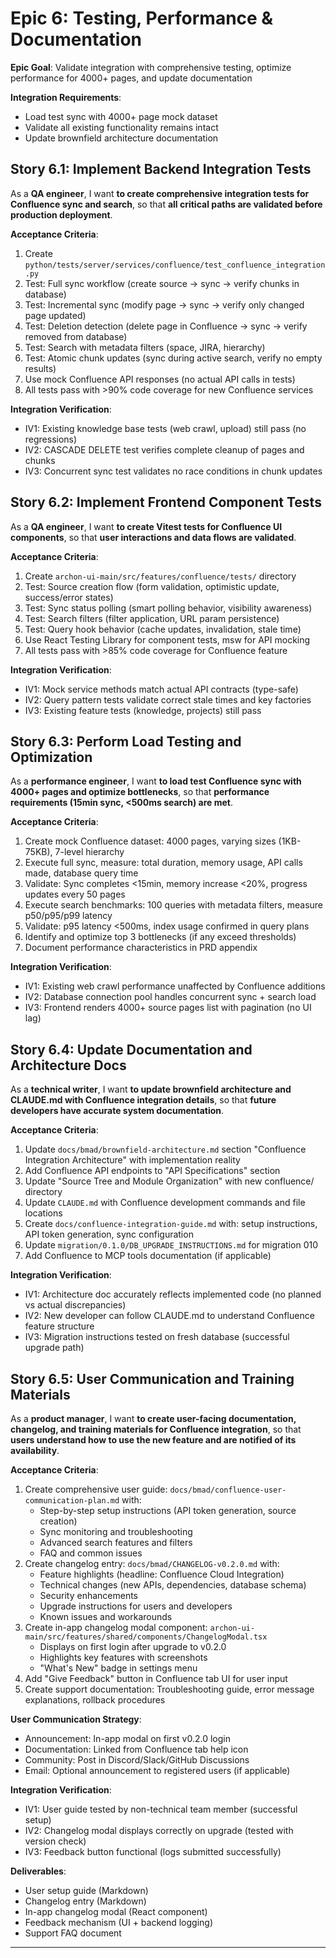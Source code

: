 # Epic 6: Testing, Performance & Documentation

**Epic Goal**: Validate integration with comprehensive testing, optimize performance for 4000+ pages, and update documentation

**Integration Requirements**:
- Load test sync with 4000+ page mock dataset
- Validate all existing functionality remains intact
- Update brownfield architecture documentation

## Story 6.1: Implement Backend Integration Tests

As a **QA engineer**,
I want **to create comprehensive integration tests for Confluence sync and search**,
so that **all critical paths are validated before production deployment**.

**Acceptance Criteria**:
1. Create `python/tests/server/services/confluence/test_confluence_integration.py`
2. Test: Full sync workflow (create source → sync → verify chunks in database)
3. Test: Incremental sync (modify page → sync → verify only changed page updated)
4. Test: Deletion detection (delete page in Confluence → sync → verify removed from database)
5. Test: Search with metadata filters (space, JIRA, hierarchy)
6. Test: Atomic chunk updates (sync during active search, verify no empty results)
7. Use mock Confluence API responses (no actual API calls in tests)
8. All tests pass with >90% code coverage for new Confluence services

**Integration Verification**:
- IV1: Existing knowledge base tests (web crawl, upload) still pass (no regressions)
- IV2: CASCADE DELETE test verifies complete cleanup of pages and chunks
- IV3: Concurrent sync test validates no race conditions in chunk updates

## Story 6.2: Implement Frontend Component Tests

As a **QA engineer**,
I want **to create Vitest tests for Confluence UI components**,
so that **user interactions and data flows are validated**.

**Acceptance Criteria**:
1. Create `archon-ui-main/src/features/confluence/tests/` directory
2. Test: Source creation flow (form validation, optimistic update, success/error states)
3. Test: Sync status polling (smart polling behavior, visibility awareness)
4. Test: Search filters (filter application, URL param persistence)
5. Test: Query hook behavior (cache updates, invalidation, stale time)
6. Use React Testing Library for component tests, msw for API mocking
7. All tests pass with >85% code coverage for Confluence feature

**Integration Verification**:
- IV1: Mock service methods match actual API contracts (type-safe)
- IV2: Query pattern tests validate correct stale times and key factories
- IV3: Existing feature tests (knowledge, projects) still pass

## Story 6.3: Perform Load Testing and Optimization

As a **performance engineer**,
I want **to load test Confluence sync with 4000+ pages and optimize bottlenecks**,
so that **performance requirements (15min sync, <500ms search) are met**.

**Acceptance Criteria**:
1. Create mock Confluence dataset: 4000 pages, varying sizes (1KB-75KB), 7-level hierarchy
2. Execute full sync, measure: total duration, memory usage, API calls made, database query time
3. Validate: Sync completes <15min, memory increase <20%, progress updates every 50 pages
4. Execute search benchmarks: 100 queries with metadata filters, measure p50/p95/p99 latency
5. Validate: p95 latency <500ms, index usage confirmed in query plans
6. Identify and optimize top 3 bottlenecks (if any exceed thresholds)
7. Document performance characteristics in PRD appendix

**Integration Verification**:
- IV1: Existing web crawl performance unaffected by Confluence additions
- IV2: Database connection pool handles concurrent sync + search load
- IV3: Frontend renders 4000+ source pages list with pagination (no UI lag)

## Story 6.4: Update Documentation and Architecture Docs

As a **technical writer**,
I want **to update brownfield architecture and CLAUDE.md with Confluence integration details**,
so that **future developers have accurate system documentation**.

**Acceptance Criteria**:
1. Update `docs/bmad/brownfield-architecture.md` section "Confluence Integration Architecture" with implementation reality
2. Add Confluence API endpoints to "API Specifications" section
3. Update "Source Tree and Module Organization" with new confluence/ directory
4. Update `CLAUDE.md` with Confluence development commands and file locations
5. Create `docs/confluence-integration-guide.md` with: setup instructions, API token generation, sync configuration
6. Update `migration/0.1.0/DB_UPGRADE_INSTRUCTIONS.md` for migration 010
7. Add Confluence to MCP tools documentation (if applicable)

**Integration Verification**:
- IV1: Architecture doc accurately reflects implemented code (no planned vs actual discrepancies)
- IV2: New developer can follow CLAUDE.md to understand Confluence feature structure
- IV3: Migration instructions tested on fresh database (successful upgrade path)

## Story 6.5: User Communication and Training Materials

As a **product manager**,
I want **to create user-facing documentation, changelog, and training materials for Confluence integration**,
so that **users understand how to use the new feature and are notified of its availability**.

**Acceptance Criteria**:
1. Create comprehensive user guide: `docs/bmad/confluence-user-communication-plan.md` with:
   - Step-by-step setup instructions (API token generation, source creation)
   - Sync monitoring and troubleshooting
   - Advanced search features and filters
   - FAQ and common issues
2. Create changelog entry: `docs/bmad/CHANGELOG-v0.2.0.md` with:
   - Feature highlights (headline: Confluence Cloud Integration)
   - Technical changes (new APIs, dependencies, database schema)
   - Security enhancements
   - Upgrade instructions for users and developers
   - Known issues and workarounds
3. Create in-app changelog modal component: `archon-ui-main/src/features/shared/components/ChangelogModal.tsx`
   - Displays on first login after upgrade to v0.2.0
   - Highlights key features with screenshots
   - "What's New" badge in settings menu
4. Add "Give Feedback" button in Confluence tab UI for user input
5. Create support documentation: Troubleshooting guide, error message explanations, rollback procedures

**User Communication Strategy**:
- Announcement: In-app modal on first v0.2.0 login
- Documentation: Linked from Confluence tab help icon
- Community: Post in Discord/Slack/GitHub Discussions
- Email: Optional announcement to registered users (if applicable)

**Integration Verification**:
- IV1: User guide tested by non-technical team member (successful setup)
- IV2: Changelog modal displays correctly on upgrade (tested with version check)
- IV3: Feedback button functional (logs submitted successfully)

**Deliverables**:
- User setup guide (Markdown)
- Changelog entry (Markdown)
- In-app changelog modal (React component)
- Feedback mechanism (UI + backend logging)
- Support FAQ document

---
